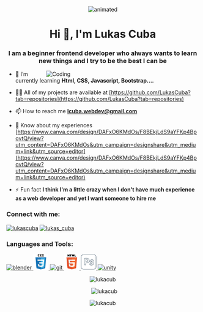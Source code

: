 <p align="center">
  <img src="https://so-development.org/wp-content/uploads/2021/11/full-stack-development.gif" alt="animated" />
</p>
<h1 align="center">Hi 👋, I'm Lukas Cuba</h1>
<h3 align="center">I am a beginner frontend developer who always wants to learn new things and I try to be the best I can be</h3>
<img align="right" alt="Coding" width="400" src="https://cdn.dribbble.com/users/14374/screenshots/3153764/media/08149640c0762f4fe83af0e15378d5bc.gif">



- 🌱 I’m currently learning **Html, CSS, Javascript, Bootstrap....**

- 👨‍💻 All of my projects are available at [https://github.com/LukasCuba?tab=repositories](https://github.com/LukasCuba?tab=repositories)

- 📫 How to reach me **lcuba.webdev@gmail.com**

- 📄 Know about my experiences [https://www.canva.com/design/DAFxO6KMdOs/F8BEkjLdS9aYFKp4BpovtQ/view?utm_content=DAFxO6KMdOs&utm_campaign=designshare&utm_medium=link&utm_source=editor](https://www.canva.com/design/DAFxO6KMdOs/F8BEkjLdS9aYFKp4BpovtQ/view?utm_content=DAFxO6KMdOs&utm_campaign=designshare&utm_medium=link&utm_source=editor)

- ⚡ Fun fact **I think I'm a little crazy when I don't have much experience as a web developer and yet I want someone to hire me**

<h3 align="left">Connect with me:</h3>
<p align="left">
<a href="https://linkedin.com/in/lukascuba" target="blank"><img align="center" src="https://raw.githubusercontent.com/rahuldkjain/github-profile-readme-generator/master/src/images/icons/Social/linked-in-alt.svg" alt="lukascuba" height="30" width="40" /></a>
<a href="https://instagram.com/lukas_cuba" target="blank"><img align="center" src="https://raw.githubusercontent.com/rahuldkjain/github-profile-readme-generator/master/src/images/icons/Social/instagram.svg" alt="lukas_cuba" height="30" width="40" /></a>
</p>

<h3 align="left">Languages and Tools:</h3>
<p align="left"> <a href="https://www.blender.org/" target="_blank" rel="noreferrer"> <img src="https://download.blender.org/branding/community/blender_community_badge_white.svg" alt="blender" width="40" height="40"/> </a> <a href="https://www.w3schools.com/css/" target="_blank" rel="noreferrer"> <img src="https://raw.githubusercontent.com/devicons/devicon/master/icons/css3/css3-original-wordmark.svg" alt="css3" width="40" height="40"/> </a> <a href="https://git-scm.com/" target="_blank" rel="noreferrer"> <img src="https://www.vectorlogo.zone/logos/git-scm/git-scm-icon.svg" alt="git" width="40" height="40"/> </a> <a href="https://www.w3.org/html/" target="_blank" rel="noreferrer"> <img src="https://raw.githubusercontent.com/devicons/devicon/master/icons/html5/html5-original-wordmark.svg" alt="html5" width="40" height="40"/> </a> <a href="https://www.photoshop.com/en" target="_blank" rel="noreferrer"> <img src="https://raw.githubusercontent.com/devicons/devicon/master/icons/photoshop/photoshop-line.svg" alt="photoshop" width="40" height="40"/> </a> <a href="https://unity.com/" target="_blank" rel="noreferrer"> <img src="https://www.vectorlogo.zone/logos/unity3d/unity3d-icon.svg" alt="unity" width="40" height="40"/> </a> </p>

<p align="center">
  <img  src="https://github-readme-stats.vercel.app/api/top-langs?username=lukacub&show_icons=true&locale=en&layout=compact" alt="lukacub" />
</p>

<p align="center">&nbsp;
  <img src="https://github-readme-stats.vercel.app/api?username=lukacub&show_icons=true&locale=en" alt="lukacub" />
</p>

<p align="center">
  <img src="https://github-readme-streak-stats.herokuapp.com/?user=lukacub&" alt="lukacub" />
</p>


<!---
LukasCuba/LukasCuba is a ✨ special ✨ repository because its `README.md` (this file) appears on your GitHub profile.
You can click the Preview link to take a look at your changes.
--->

